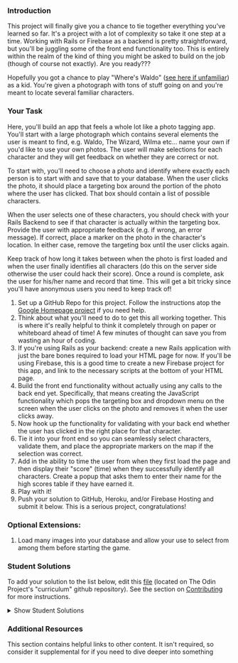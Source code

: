 ### Introduction

This project will finally give you a chance to tie together everything you've learned so far. It's a project with a lot of complexity so take it one step at a time. Working with Rails or Firebase as a backend is pretty straightforward, but you'll be juggling some of the front end functionality too. This is entirely within the realm of the kind of thing you might be asked to build on the job (though of course not exactly). Are you ready???

Hopefully you got a chance to play "Where's Waldo" ([see here if unfamiliar](http://en.wikipedia.org/wiki/Where's_Wally%3F)) as a kid. You're given a photograph with tons of stuff going on and you're meant to locate several familiar characters.

### Your Task

Here, you'll build an app that feels a whole lot like a photo tagging app. You'll start with a large photograph which contains several elements the user is meant to find, e.g. Waldo, The Wizard, Wilma etc... name your own if you'd like to use your own photos. The user will make selections for each character and they will get feedback on whether they are correct or not.

To start with, you'll need to choose a photo and identify where exactly each person is to start with and save that to your database. When the user clicks the photo, it should place a targeting box around the portion of the photo where the user has clicked. That box should contain a list of possible characters.

When the user selects one of these characters, you should check with your Rails Backend to see if that character is actually within the targeting box. Provide the user with appropriate feedback (e.g. if wrong, an error message). If correct, place a marker on the photo in the character's location. In either case, remove the targeting box until the user clicks again.

Keep track of how long it takes between when the photo is first loaded and when the user finally identifies all characters (do this on the server side otherwise the user could hack their score). Once a round is complete, ask the user for his/her name and record that time. This will get a bit tricky since you'll have anonymous users you need to keep track of!

1. Set up a GitHub Repo for this project. Follow the instructions atop the [Google Homepage project](https://www.theodinproject.com/courses/web-development-101/lessons/html-css) if you need help.
2. Think about what you'll need to do to get this all working together. This is where it's really helpful to think it completely through on paper or whiteboard ahead of time! A few minutes of thought can save you from wasting an hour of coding.
3. If you're using Rails as your backend: create a new Rails application with just the bare bones required to load your HTML page for now. If you'll be using Firebase, this is a good time to create a new Firebase project for this app, and link to the necessary scripts at the bottom of your HTML page.
4. Build the front end functionality without actually using any calls to the back end yet. Specifically, that means creating the JavaScript functionality which pops the targeting box and dropdown menu on the screen when the user clicks on the photo and removes it when the user clicks away.
5. Now hook up the functionality for validating with your back end whether the user has clicked in the right place for that character.
6. Tie it into your front end so you can seamlessly select characters, validate them, and place the appropriate markers on the map if the selection was correct.
7. Add in the ability to time the user from when they first load the page and then display their "score" (time) when they successfully identify all characters. Create a popup that asks them to enter their name for the high scores table if they have earned it.
8. Play with it!
9. Push your solution to GitHub, Heroku, and/or Firebase Hosting and submit it below. This is a serious project, congratulations!

### Optional Extensions:

1. Load many images into your database and allow your use to select from among them before starting the game.

### Student Solutions

To add your solution to the list below, edit this [file](https://github.com/TheOdinProject/curriculum/blob/master/javascript/js-rails/project_rails_backend.md) (located on The Odin Project's "curriculum" github repository). See the section on [Contributing](http://github.com/TheOdinProject/curriculum/blob/master/contributing.md) for more instructions.

<details markdown="block">
  <summary> Show Student Solutions </summary>

- Add your solution below this line!
- [pklepa's Solution](https://github.com/pklepa/where-is-waldo) - [View in Browser](https://pklepa.github.io/where-is-waldo/)
- [Juan Oxmar's Solution](https://github.com/juanoxmar/waldo) - [View in Browser](https://juanoxmar.github.io/waldo/)
- [Rizwan's Solution](https://github.com/xRizwan/find-waldo) - [View in Browser](https://xrizwan.github.io/find-waldo/)
- [Jdonahue135's Solution](https://github.com/jdonahue135/wheres-waldo) - [View in Browser](https://infinite-headland-08203.herokuapp.com/)
- [Braxton Lemmon's Solution](https://github.com/braxtonlemmon/waldo-react-rails) - [View in Browser](https://pumpkin-surprise-94026.herokuapp.com/)
- [Max Garber's Solution](https://github.com/bubblebooy/waldo) - [View in Browser](https://guarded-citadel-26034.herokuapp.com/)
- [brxck's Solution](https://github.com/brxck/odin-waldo) - [View in Browser](https://pure-springs-85665.herokuapp.com/)
- [theghall's Solution - API](https://github.com/theghall/odin-phototag-api) - [APP](https://github.com/theghall/odin-phototag-app) - [View in Browser](https://theghall.github.io/odin-phototag-app/)
- [Phil's Solution](https://github.com/pip36/wheres_wally) - [View in Browser](https://floating-everglades-97160.herokuapp.com/)
- [Jack Wong's Solution](https://github.com/iamjackslayer/odin-waldo) - [View in Browser](https://afternoon-mesa-65847.herokuapp.com/)
- [Donald's Solution](https://github.com/donaldali/wheres-waldo) - [View in Browser](http://dna-wheres-waldo.herokuapp.com/ "Where's Waldo")
- [AtActionPark's Solution](https://github.com/AtActionPark/odin_waldo) - [View in Browser](https://hidden-sierra-6699.herokuapp.com/)
- [Luke Walker's Solution](https://github.com/ubershibs/odin-js-course/tree/master/waldo) - [View in Browser](https://damp-plateau-96949.herokuapp.com)
- [Cody Loyd's Solution](https://github.com/codyloyd/wheres_waldo) - [View in Browser](https://weeping-walleye.herokuapp.com)
- [Miguel Herrera's Solution](https://github.com/migueloherrera/js-findwaldo)
- [David Chapman's solution](https://github.com/davidchappy/wheres-waldo) - [View in Browser](https://dac-wheres-waldo.herokuapp.com/)
- [Sophia Wu's Solution](https://github.com/SophiaLWu/wheres-waldo) - [View in Browser](https://frozen-stream-95035.herokuapp.com/)
- [Brendaneus' Solution](https://github.com/Brendaneus/the_odin_project/tree/master/javascript/wheres-waldo) - [View in browser](https://theodinprojects.live/courses/javascript/projects/wheres-waldo)
- [Rey van den Berg's Solution](https://github.com/Rey810/Photo-Tag) - [View in Browser](https://dry-hollows-66172.herokuapp.com/)
- [Nijepa's Solution](https://github.com/nijepa/wheres-waldo) - [View in Browser](https://nijepa.github.io/wheres-waldo/)
- [kbrdsk's Solution](https://github.com/kbrdsk/wheres-waldo) - [View in Browser](https://kbrdsk.github.io/wheres-waldo/)
- [themetar's Solution](https://github.com/themetar/where-s-waldo) - [View in Browser](https://waldo-top.herokuapp.com/)
</details>

### Additional Resources

This section contains helpful links to other content. It isn't required, so consider it supplemental for if you need to dive deeper into something
